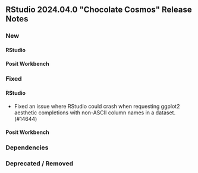 
## RStudio 2024.04.0 "Chocolate Cosmos" Release Notes


### New

#### RStudio

#### Posit Workbench


### Fixed

#### RStudio

- Fixed an issue where RStudio could crash when requesting ggplot2 aesthetic completions with non-ASCII column names in a dataset. (#14644)

#### Posit Workbench


### Dependencies

### Deprecated / Removed

